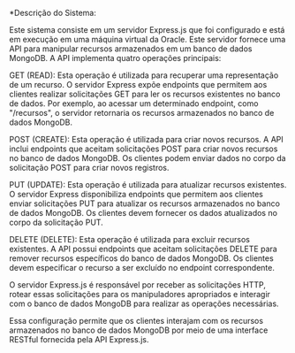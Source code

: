 *Descrição do Sistema:

Este sistema consiste em um servidor Express.js que foi configurado e está em execução em uma máquina virtual da Oracle. Este servidor fornece uma API para manipular recursos armazenados em um banco de dados MongoDB. A API implementa quatro operações principais:

GET (READ): Esta operação é utilizada para recuperar uma representação de um recurso. O servidor Express expõe endpoints que permitem aos clientes realizar solicitações GET para ler os recursos existentes no banco de dados. Por exemplo, ao acessar um determinado endpoint, como "/recursos", o servidor retornaria os recursos armazenados no banco de dados MongoDB.

POST (CREATE): Esta operação é utilizada para criar novos recursos. A API inclui endpoints que aceitam solicitações POST para criar novos recursos no banco de dados MongoDB. Os clientes podem enviar dados no corpo da solicitação POST para criar novos registros.

PUT (UPDATE): Esta operação é utilizada para atualizar recursos existentes. O servidor Express disponibiliza endpoints que permitem aos clientes enviar solicitações PUT para atualizar os recursos armazenados no banco de dados MongoDB. Os clientes devem fornecer os dados atualizados no corpo da solicitação PUT.

DELETE (DELETE): Esta operação é utilizada para excluir recursos existentes. A API possui endpoints que aceitam solicitações DELETE para remover recursos específicos do banco de dados MongoDB. Os clientes devem especificar o recurso a ser excluído no endpoint correspondente.

O servidor Express.js é responsável por receber as solicitações HTTP, rotear essas solicitações para os manipuladores apropriados e interagir com o banco de dados MongoDB para realizar as operações necessárias.

Essa configuração permite que os clientes interajam com os recursos armazenados no banco de dados MongoDB por meio de uma interface RESTful fornecida pela API Express.js.
